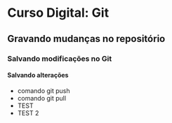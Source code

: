 # Curso Digital: Git

## Gravando mudanças no repositório

### Salvando modificações no Git

#### Salvando alterações
* comando git push
* comando git pull
* TEST
* TEST 2
